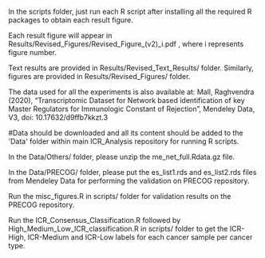 In the scripts folder, just run each R script after installing all the required R packages to obtain each result figure.

Each result figure will appear in Results/Revised_Figures/Revised_Figure_(v2)_i.pdf , where i represents figure number.

Text results are provided in Results/Revised_Text_Results/ folder. Similarly, figures are provided in Results/Revised_Figures/ folder.

The data used for all the experiments is also available at: Mall, Raghvendra (2020), “Transcriptomic Dataset for Network based identification of key Master Regulators for Immunologic Constant of Rejection”, Mendeley Data, V3, doi: 10.17632/d9ffb7kkzt.3

#Data should be downloaded and all its content should be added to the 'Data' folder within main ICR_Analysis repository for running R scripts.

In the Data/Others/ folder, please unzip the me_net_full.Rdata.gz file.

In the Data/PRECOG/ folder, please put the es_list1.rds and es_list2.rds files from Mendeley Data for performing the validation on PRECOG repository.

Run the misc_figures.R in scripts/ folder for validation results on the PRECOG repository.

Run the ICR_Consensus_Classification.R followed by High_Medium_Low_ICR_classification.R in scripts/ folder to get the ICR-High, ICR-Medium and ICR-Low labels for each cancer sample per cancer type.
